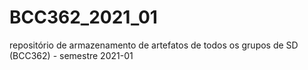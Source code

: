 # BCC362_2021_01
repositório de armazenamento de artefatos de todos os grupos de SD (BCC362) - semestre 2021-01
